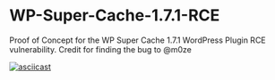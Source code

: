 # WP-Super-Cache-1.7.1-RCE
Proof of Concept for the WP Super Cache 1.7.1 WordPress Plugin RCE vulnerability. Credit for finding the bug to @m0ze

[![asciicast](https://asciinema.org/a/icMhXyf7EKYS5hg5wkOPJkxy5.svg)](https://asciinema.org/a/icMhXyf7EKYS5hg5wkOPJkxy5)

